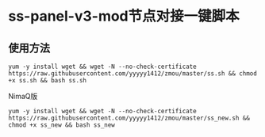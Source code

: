 # ss-panel-v3-mod节点对接一键脚本
## 使用方法
```shell
yum -y install wget && wget -N --no-check-certificate https://raw.githubusercontent.com/yyyyy1412/zmou/master/ss.sh && chmod +x ss.sh && bash ss.sh
```


NimaQ版
```shell
yum -y install wget && wget -N --no-check-certificate https://raw.githubusercontent.com/yyyyy1412/zmou/master/ss_new.sh && chmod +x ss_new && bash ss_new
```
